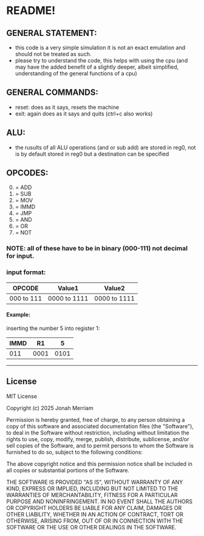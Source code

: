 # README! 

## GENERAL STATEMENT:
- this code is a very simple simulation it is not an exact emulation and should not be treated as such.
- please try to understand the code, this helps with using the cpu (and may have the added benefit of a slightly deeper, albeit simplified, understanding of the general functions of a cpu)

## GENERAL COMMANDS:
- reset: does as it says, resets the machine
- exit: again does as it says and quits (ctrl+c also works)

## ALU:
- the rusults of all ALU operations (and or sub add) are stored in reg0, not is by default stored in reg0 but a destination can be specified

## OPCODES:
0. = ADD
1. = SUB
2. = MOV
3. = IMMD
4. = JMP
5. = AND
6. = OR
7. = NOT
### NOTE: all of these have to be in binary (000-111) not decimal for input.

### input format:
| OPCODE | Value1 | Value2 |
|----------|----------|----------|
| 000 to 111 | 0000 to 1111 | 0000 to 1111 |

#### Example:
inserting the number 5 into register 1:

| IMMD | R1 | 5  |
|------|----|----|
| 011  |0001|0101|

---

## License
MIT License

Copyright (c) 2025 Jonah Merriam

Permission is hereby granted, free of charge, to any person obtaining a copy of this software and associated documentation files (the "Software"), to deal in the Software without restriction, including without limitation the rights to use, copy, modify, merge, publish, distribute, sublicense, and/or sell copies of the Software, and to permit persons to whom the Software is furnished to do so, subject to the following conditions:

The above copyright notice and this permission notice shall be included in all copies or substantial portions of the Software.

THE SOFTWARE IS PROVIDED "AS IS", WITHOUT WARRANTY OF ANY KIND, EXPRESS OR IMPLIED, INCLUDING BUT NOT LIMITED TO THE WARRANTIES OF MERCHANTABILITY, FITNESS FOR A PARTICULAR PURPOSE AND NONINFRINGEMENT. IN NO EVENT SHALL THE AUTHORS OR COPYRIGHT HOLDERS BE LIABLE FOR ANY CLAIM, DAMAGES OR OTHER LIABILITY, WHETHER IN AN ACTION OF CONTRACT, TORT OR OTHERWISE, ARISING FROM, OUT OF OR IN CONNECTION WITH THE SOFTWARE OR THE USE OR OTHER DEALINGS IN THE SOFTWARE.